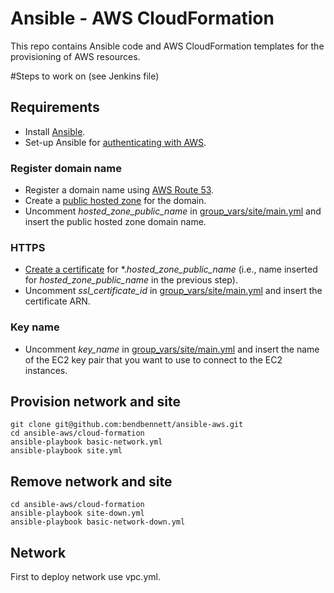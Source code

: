 # Ansible - AWS CloudFormation

This repo contains Ansible code and AWS CloudFormation templates for the
provisioning of AWS resources.

#Steps to work on (see Jenkins file)

 
## Requirements

* Install [Ansible](http://docs.ansible.com/ansible/intro_installation.html).
* Set-up Ansible for [authenticating with AWS](http://docs.ansible.com/ansible/guide_aws.html#authentication).



### Register domain name

* Register a domain name using [AWS Route 53](http://docs.aws.amazon.com/Route53/latest/DeveloperGuide/registrar.html).
* Create a [public hosted zone](http://docs.aws.amazon.com/Route53/latest/DeveloperGuide/AboutHZWorkingWith.html)
for the domain.
* Uncomment _hosted_zone_public_name_ in [group_vars/site/main.yml](../master/group_vars/site/main.yml) 
and insert the public hosted zone domain name.

### HTTPS

* [Create a certificate](https://aws.amazon.com/certificate-manager/) for *._hosted_zone_public_name_
  (i.e., name inserted for _hosted_zone_public_name_ in the previous step).
* Uncomment _ssl_certificate_id_ in [group_vars/site/main.yml](../master/group_vars/site/main.yml) 
  and insert the certificate ARN.

### Key name

* Uncomment _key_name_ in [group_vars/site/main.yml](../master/group_vars/site/main.yml) 
  and insert the name of the EC2 key pair that you want to use to connect to the EC2 instances.

## Provision network and site

    git clone git@github.com:bendbennett/ansible-aws.git
    cd ansible-aws/cloud-formation
    ansible-playbook basic-network.yml
    ansible-playbook site.yml 

## Remove network and site

    cd ansible-aws/cloud-formation
    ansible-playbook site-down.yml
    ansible-playbook basic-network-down.yml
     
## Network  

 First to deploy network use vpc.yml.
